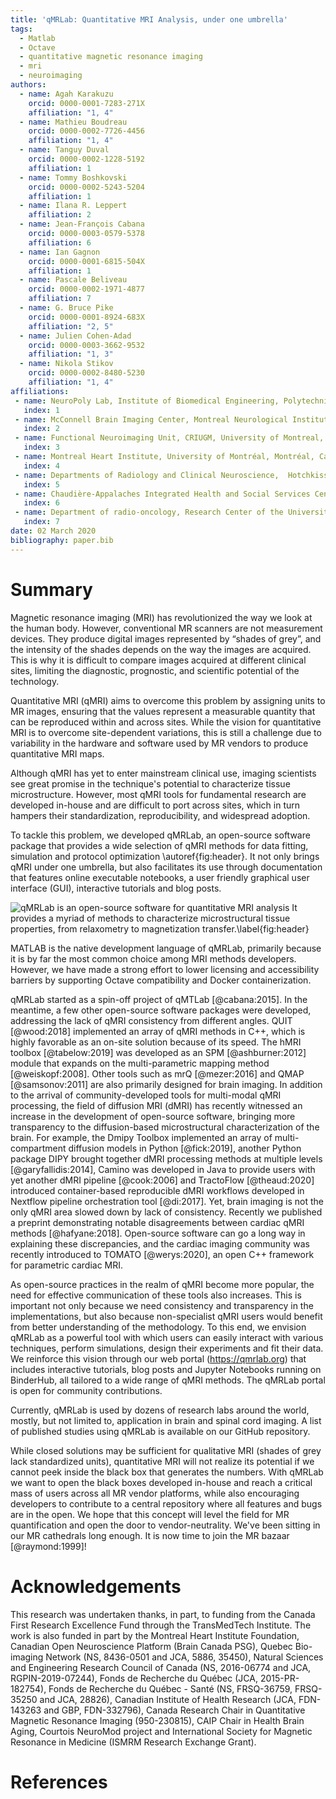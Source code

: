 ```yaml
---
title: 'qMRLab: Quantitative MRI Analysis, under one umbrella'
tags:
  - Matlab
  - Octave
  - quantitative magnetic resonance imaging
  - mri
  - neuroimaging
authors:
  - name: Agah Karakuzu
    orcid: 0000-0001-7283-271X
    affiliation: "1, 4"
  - name: Mathieu Boudreau
    orcid: 0000-0002-7726-4456
    affiliation: "1, 4"
  - name: Tanguy Duval
    orcid: 0000-0002-1228-5192
    affiliation: 1
  - name: Tommy Boshkovski
    orcid: 0000-0002-5243-5204
    affiliation: 1
  - name: Ilana R. Leppert
    affiliation: 2
  - name: Jean-François Cabana
    orcid: 0000-0003-0579-5378
    affiliation: 6
  - name: Ian Gagnon
    orcid: 0000-0001-6815-504X
    affiliation: 1
  - name: Pascale Beliveau
    orcid: 0000-0002-1971-4877
    affiliation: 7
  - name: G. Bruce Pike
    orcid: 0000-0001-8924-683X
    affiliation: "2, 5"
  - name: Julien Cohen-Adad
    orcid: 0000-0003-3662-9532
    affiliation: "1, 3"
  - name: Nikola Stikov
    orcid: 0000-0002-8480-5230
    affiliation: "1, 4"
affiliations:
 - name: NeuroPoly Lab, Institute of Biomedical Engineering, Polytechnique Montreal, Montreal, Canada
   index: 1
 - name: McConnell Brain Imaging Center, Montreal Neurological Institute, McGill University, Montreal, Canada
   index: 2
 - name: Functional Neuroimaging Unit, CRIUGM, University of Montreal, Montreal, Canada
   index: 3
 - name: Montreal Heart Institute, University of Montréal, Montréal, Canada
   index: 4
 - name: Departments of Radiology and Clinical Neuroscience,  Hotchkiss Brain Institute, University of Calgary, Calgary, Canada
   index: 5
 - name: Chaudière-Appalaches Integrated Health and Social Services Center, Sainte-Marie, Canada
   index: 6
 - name: Department of radio-oncology, Research Center of the University of Montreal Hospital Center, Montreal, Canada
   index: 7
date: 02 March 2020
bibliography: paper.bib
---
```


# Summary

Magnetic resonance imaging (MRI) has revolutionized the way we look at the human body. However, conventional MR scanners are not measurement devices. They produce digital images represented by “shades of grey”, and the intensity of the shades depends on the way the images are acquired. This is why it is difficult to compare images acquired at different clinical sites, limiting the diagnostic, prognostic, and scientific potential of the technology.

Quantitative MRI (qMRI) aims to overcome this problem by assigning units to MR images, ensuring that the values represent a measurable quantity that can be reproduced within and across sites. While the vision for quantitative MRI is to overcome site-dependent variations, this is still a challenge due to variability in the hardware and software used by MR vendors to produce quantitative MRI maps.

Although qMRI has yet to enter mainstream clinical use, imaging scientists see great promise in the technique's potential to characterize tissue microstructure. However, most qMRI tools for fundamental research are developed in-house and are difficult to port across sites, which in turn hampers their standardization, reproducibility, and widespread adoption.

To tackle this problem, we developed qMRLab, an open-source software package that provides a wide selection of qMRI methods for data fitting, simulation and protocol optimization \autoref{fig:header}. It not only brings qMRI under one umbrella, but also facilitates its use through documentation that features online executable notebooks, a user friendly graphical user interface (GUI), interactive tutorials and blog posts.

![qMRLab is an open-source software for quantitative MRI analysis It provides a myriad of methods to characterize microstructural tissue properties, from relaxometry to magnetization transfer.\label{fig:header}](https://github.com/qMRLab/qMRLab/raw/master/docs/logo/page_header.png)

MATLAB is the native development language of qMRLab, primarily because it is by far the most common choice among MRI methods developers. However, we have made a strong effort to lower licensing and accessibility barriers by supporting Octave compatibility and Docker containerization.

qMRLab started as a spin-off project of qMTLab [@cabana:2015]. In the meantime, a few other open-source software packages were developed, addressing  the lack of qMRI consistency  from different angles. QUIT [@wood:2018] implemented an array of qMRI methods in C++, which is highly favorable as an on-site solution because of its speed. The hMRI toolbox [@tabelow:2019] was developed as an SPM [@ashburner:2012] module that expands on the multi-parametric mapping method [@weiskopf:2008]. Other tools such as mrQ [@mezer:2016] and QMAP [@samsonov:2011] are also primarily designed for brain imaging. In addition to the arrival of community-developed tools for multi-modal qMRI processing, the field of diffusion MRI (dMRI) has recently witnessed an increase in the development of open-source software, bringing more transparency to the diffusion-based microstructural characterization of the brain. For example, the Dmipy Toolbox implemented an array of multi-compartment diffusion models in Python [@fick:2019], another Python package DIPY brought together dMRI processing methods at multiple levels [@garyfallidis:2014], Camino was developed in Java to provide users with yet another dMRI pipeline [@cook:2006] and TractoFlow [@theaud:2020] introduced container-based reproducible dMRI workflows developed in Nextflow pipeline orchestration tool [@di:2017]. Yet, brain imaging is not the only qMRI area slowed down by lack of consistency. Recently we published a preprint demonstrating notable disagreements between cardiac qMRI methods [@hafyane:2018]. Open-source software can go a long way in explaining these discrepancies, and the cardiac imaging community was recently introduced to TOMATO [@werys:2020], an open C++ framework for parametric cardiac MRI.

As open-source practices in the realm of qMRI become more popular, the need for effective communication of these tools also increases. This is important not only because we need consistency and transparency in the implementations, but also because non-specialist qMRI users would benefit from better understanding of the methodology. To this end, we envision qMRLab as a powerful tool with which users can easily interact with various techniques, perform simulations, design their experiments and fit their data. We reinforce this vision through our web portal (https://qmrlab.org) that includes interactive tutorials, blog posts and Jupyter Notebooks running on BinderHub, all tailored to a wide range of qMRI methods. The qMRLab portal is open for community contributions.

Currently, qMRLab is used by dozens of research labs around the world, mostly, but not limited to, application in brain and spinal cord imaging. A list of published studies using qMRLab is available on our GitHub repository.

While closed solutions may be sufficient for qualitative MRI (shades of grey lack standardized units), quantitative MRI will not realize its potential if we cannot peek inside the black box that generates the numbers. With qMRLab we want to open the black boxes developed in-house and reach a critical mass of users across all MR vendor platforms, while also encouraging developers to contribute to a central repository where all features and bugs are in the open. We hope that this concept will level the field for MR quantification and open the door to vendor-neutrality. We've been sitting in our MR cathedrals long enough. It is now time to join the MR bazaar [@raymond:1999]!

# Acknowledgements

This research was undertaken thanks, in part, to funding from the Canada First Research Excellence Fund through the TransMedTech Institute. The work is also funded in part by the Montreal Heart Institute Foundation, Canadian Open Neuroscience Platform (Brain Canada PSG), Quebec Bio-imaging Network (NS, 8436-0501 and JCA, 5886, 35450), Natural Sciences and Engineering Research Council of Canada (NS, 2016-06774 and JCA, RGPIN-2019-07244), Fonds de Recherche du Québec (JCA, 2015-PR-182754), Fonds de Recherche du Québec - Santé (NS, FRSQ-36759, FRSQ-35250 and JCA, 28826), Canadian Institute of Health Research (JCA, FDN-143263 and GBP, FDN-332796), Canada Research Chair in Quantitative Magnetic Resonance Imaging (950-230815), CAIP Chair in Health Brain Aging, Courtois NeuroMod project and International Society for Magnetic Resonance in Medicine (ISMRM Research Exchange Grant).

# References

